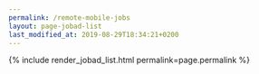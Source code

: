 ```yaml
---
permalink: /remote-mobile-jobs
layout: page-jobad-list
last_modified_at: 2019-08-29T18:34:21+0200
---
```

{% include render_jobad_list.html permalink=page.permalink %}
